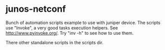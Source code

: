 # junos-netconf

Bunch of automation scripts example to use with juniper device.
The scripts use "Invoke", a very good tasks execution helpers.
See http://www.pyinvoke.org/. Try "inv -h" to see how to use them.

There other standalone scripts in the scripts dir.

